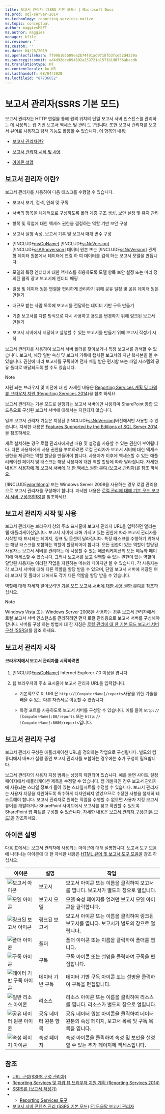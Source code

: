 ```yaml
---
title: 보고서 관리자 (SSRS 기본 모드) | Microsoft Docs
ms.prod: sql-server-2014
ms.technology: reporting-services-native
ms.topic: conceptual
author: maggiesMSFT
ms.author: maggies
manager: kfile
ms.reviewer: ''
ms.custom: ''
ms.date: 04/26/2019
ms.openlocfilehash: ff99b103b09ea2b74f01ad9718fb3fce52d4229a
ms.sourcegitcommit: ad4d92dce894592a259721a1571b1d8736abacdb
ms.translationtype: MT
ms.contentlocale: ko-KR
ms.lasthandoff: 08/04/2020
ms.locfileid: "87736052"
---
```

# <a name="report-manager--ssrs-native-mode"></a>보고서 관리자(SSRS 기본 모드)
  보고서 관리자는 HTTP 연결을 통해 원격 위치의 단일 보고서 서버 인스턴스를 관리하는 데 사용되는 웹 기반 보고서 액세스 및 관리 도구입니다. 또한 보고서 관리자를 보고서 뷰어로 사용하고 탐색 기능도 활용할 수 있습니다. 이 항목의 내용:

-   [보고서 관리자란?](#bkmk_whatis_report_manager)

-   [보고서 관리자 시작 및 사용](#bkmk_start_report_manager)

-   [아이콘 설명](#bkmk_icon_descriptions)

##  <a name="what-is-report-manager"></a><a name="bkmk_whatis_report_manager"></a>보고서 관리자 이란?
 보고서 관리자를 사용하여 다음 태스크를 수행할 수 있습니다.

-   보고서 보기, 검색, 인쇄 및 구독

-   서버의 항목을 체계적으로 구성하도록 폴더 계층 구조 생성, 보안 설정 및 유지 관리

-   항목 및 작업에 대한 액세스 권한을 결정하는 역할 기반 보안 구성

-   보고서 실행 속성, 보고서 기록 및 보고서 매개 변수 구성

-   [!INCLUDE[msCoName](../includes/msconame-md.md)] [!INCLUDE[ssNoVersion](../includes/ssnoversion-md.md)] [!INCLUDE[ssASnoversion](../includes/ssasnoversion-md.md)] 데이터 원본 또는 [!INCLUDE[ssNoVersion](../includes/ssnoversion-md.md)] 관계형 데이터 원본에서 데이터에 연결 하 여 데이터를 검색 하는 보고서 모델을 만듭니다.

-   모델의 특정 엔터티에 대한 액세스를 허용하도록 모델 항목 보안 설정 또는 미리 정의된 클릭 광고 보고서에 엔터티 매핑

-   일정 및 데이터 원본 연결을 편리하게 관리하기 위해 공유 일정 및 공유 데이터 원본 만들기

-   대규모 받는 사람 목록에 보고서를 전달하는 데이터 기반 구독 만들기

-   기존 보고서를 다른 방식으로 다시 사용하고 용도를 변경하기 위해 링크된 보고서 만들기

-   보고서 서버에서 저장하고 실행할 수 있는 보고서를 만들기 위해 보고서 작성기 시작

 보고서 관리자를 사용하여 보고서 서버 폴더를 찾아보거나 특정 보고서를 검색할 수 있습니다. 보고서, 해당 일반 속성 및 보고서 기록에 캡처된 보고서의 지난 복사본을 볼 수 있습니다. 권한에 따라 보고서를 구독하여 전자 메일 받은 편지함 또는 파일 시스템의 공유 폴더로 배달되도록 할 수도 있습니다.

> [!NOTE]
>  지원 되는 브라우저 및 버전에 대 한 자세한 내용은 [Reporting Services 계획 및 파워 뷰 브라우저 지원 &#40;Reporting Services 2014&#41;](../../2014/reporting-services/browser-support-for-reporting-services-and-power-view.md)을 참조 하세요.

 보고서 관리자는 기본 모드로 실행되는 보고서 서버에만 사용되며 SharePoint 통합 모드용으로 구성된 보고서 서버에 대해서는 지원되지 않습니다.

 일부 보고서 관리자 기능은 지정된 [!INCLUDE[ssNoVersion](../includes/ssnoversion-md.md)]버전에서만 사용할 수 있습니다. 자세한 내용은 [Features Supported by the Editions of SQL Server 2014](../../2014/getting-started/features-supported-by-the-editions-of-sql-server-2014.md)을 참조하세요.

 새로 설치하는 경우 로컬 관리자에게만 내용 및 설정을 사용할 수 있는 권한이 부여됩니다. 다른 사용자에게 사용 권한을 부여하려면 로컬 관리자가 보고서 서버에 대한 액세스 권한을 제공하는 역할 할당을 만들어야 합니다. 사용자가 이후에 액세스할 수 있는 애플리케이션 페이지 및 태스크는 해당 사용자에 대한 역할 할당에 따라 달라집니다. 자세한 내용은 [사용자에 게 보고서 서버에 대 한 액세스 권한 부여 &#40;보고서 관리자&#41;](security/grant-user-access-to-a-report-server.md)를 참조 하세요.

 [!INCLUDE[wiprlhlong](../includes/wiprlhlong-md.md)] 또는 Windows Server 2008을 사용하는 경우 로컬 관리용으로 보고서 관리자를 구성해야 합니다. 자세한 내용은 [로컬 관리에 대해 기본 모드 보고서 서버 구성&#40;SSRS&#41;](report-server/configure-a-native-mode-report-server-for-local-administration-ssrs.md)를 참조하세요.

##  <a name="start-and-use-report-manager"></a><a name="bkmk_start_report_manager"></a>보고서 관리자 시작 및 사용
 보고서 관리자는 브라우저 창의 주소 표시줄에 보고서 관리자 URL을 입력하면 열리는 웹 애플리케이션입니다. 보고서 서버에 대해 가지고 있는 권한에 따라 보고서 관리자를 시작할 때 표시되는 페이지, 링크 및 옵션이 달라집니다. 특정 태스크를 수행하기 위해서는 해당 태스크를 포함하는 역할이 할당되어야 합니다. 모든 권한이 있는 역할이 할당된 사용자는 보고서 서버를 관리하는 데 사용할 수 있는 애플리케이션의 모든 메뉴와 페이지에 액세스할 수 있습니다. 그러나 보고서를 보고 실행할 수 있는 권한이 있는 역할이 할당된 사용자는 이러한 작업을 지원하는 메뉴와 페이지만 볼 수 있습니다. 각 사용자는 각 보고서 서버에 대해 다른 역할을 할당 받을 수 있으며, 단일 보고서 서버에 저장된 여러 보고서 및 폴더에 대해서도 각기 다른 역할을 할당 받을 수 있습니다.

 역할에 대해 자세히 알아보려면 [기본 모드 보고서 서버에 대한 사용 권한 부여](security/granting-permissions-on-a-native-mode-report-server.md)를 참조하십시오.

> [!NOTE]
>  Windows Vista 또는 Windows Server 2008을 사용하는 경우 보고서 관리자에서 로컬 보고서 서버 인스턴스를 관리하려면 먼저 로컬 관리용으로 보고서 서버를 구성해야 합니다. 서버를 구성 하는 방법에 대 한 지침은 [로컬 관리에 대 한 기본 모드 보고서 서버 구성 &#40;SSRS&#41;](report-server/configure-a-native-mode-report-server-for-local-administration-ssrs.md)를 참조 하세요.

## <a name="start-report-manager"></a>보고서 관리자 시작

#### <a name="to-start-report-manager-from-a-browser"></a>브라우저에서 보고서 관리자를 시작하려면

1.  [!INCLUDE[msCoName](../includes/msconame-md.md)] Internet Explorer 7.0 이상을 엽니다.

2.  웹 브라우저의 주소 표시줄에 보고서 관리자 URL을 입력합니다.

    -   기본적으로 이 URL은 `http://[ComputerName]/reports`사용을 위한 기술을 배울 수 있는 다른 자습서로 이동할 수 있습니다.

    -   특정 포트를 사용하도록 보고서 서버를 구성할 수 있습니다. 예를 들어 `http:// [ComputerName]:80/reports` 또는 `http:// [ComputerName]:8080/reports`입니다.

## <a name="configuring-report-manager"></a>보고서 관리자 구성
 보고서 관리자 구성은 애플리케이션 URL을 정의하는 작업으로 구성됩니다. 별도의 컴퓨터에서 배포가 실행 중인 보고서 관리자를 포함하는 경우에는 추가 구성이 필요합니다.

 보고서 관리자의 사용자 지정 범위는 상당히 제한되어 있습니다. 예를 들면 사이트 설정 페이지에서 애플리케이션 제목을 수정할 수 있습니다. 웹 개발자인 경우 보고서 관리자에 사용되는 스타일 정보가 들어 있는 스타일시트를 수정할 수 있습니다. 보고서 관리자는 사용자 지정을 지원하도록 특수하게 디자인되지 않았으므로 수정한 사항을 철저히 테스트해야 합니다. 보고서 관리자로 원하는 작업을 수행할 수 없으면 사용자 지정 보고서 뷰어를 개발하거나 SharePoint 사이트에서 보고서를 찾고 확인할 수 있도록 SharePoint 웹 파트를 구성할 수 있습니다. 자세한 내용은 [보고서 관리자 구성&#40;기본 모드&#41;](report-server/configure-web-portal.md)을 참조하세요.

##  <a name="icon-descriptions"></a><a name="bkmk_icon_descriptions"></a>아이콘 설명
 다음 표에서는 보고서 관리자에 사용되는 아이콘에 대해 설명합니다. 보고서 도구 모음에 나타나는 아이콘에 대 한 자세한 내용은 [HTML 뷰어 및 보고서 도구 모음](html-viewer-and-the-report-toolbar.md)을 참조 하십시오.

|아이콘|설명|작업|
|----------|-----------------|------------|
|![보고서 아이콘](media/hlp-16doc.gif "보고서 아이콘")|보고서|보고서 아이콘 또는 이름을 클릭하여 보고서를 엽니다. 보고서가 별도의 창으로 열립니다.|
|![모델 아이콘](media/model-icon.gif "모델 아이콘")|보고서 모델|모델 속성 페이지를 열려면 보고서 모델 아이콘을 클릭합니다.|
|![링크된 보고서 아이콘](media/hlp-16linked.gif "링크된 보고서 아이콘")|링크된 보고서|보고서 아이콘 또는 이름을 클릭하여 링크된 보고서를 엽니다. 보고서가 별도의 창으로 열립니다.|
|![폴더 아이콘](media/hlp-16folder.gif "폴더 아이콘")|폴더|폴더 아이콘 또는 이름을 클릭하여 폴더를 엽니다.|
|![구독 아이콘](media/hlp-16subscription.gif "구독 아이콘")|구독|구독 아이콘 또는 설명을 클릭하여 구독을 편집합니다.|
|![데이터 기반 구독 아이콘](media/hlp-16subscriptiondd.gif "데이터 기반 구독 아이콘")|데이터 기반 구독|데이터 기반 구독 아이콘 또는 설명을 클릭하여 구독을 편집합니다.|
|![일반 리소스 아이콘](media/hlp-16file.gif "일반 리소스 아이콘")|리소스|리소스 아이콘 또는 이름을 클릭하여 리소스를 엽니다. 리소스가 별도의 창으로 열립니다.|
|![공유 데이터 원본 아이콘](media/hlp-16datasource.png "공유 데이터 원본 아이콘")|공유 데이터 원본 항목|공유 데이터 원본 아이콘을 클릭하여 데이터 원본의 속성 페이지, 보고서 목록 및 구독 목록을 엽니다.|
|![속성 페이지 아이콘](media/hlp-16prop.gif "속성 페이지 아이콘")|속성 페이지|속성 아이콘을 클릭하여 속성 및 보안을 설정할 수 있는 추가 페이지에 액세스합니다.|

## <a name="see-also"></a>참조

- [URL 구성&#40;SSRS 구성 관리자&#41;](install-windows/configure-a-url-ssrs-configuration-manager.md)
- [Reporting Services 및 파워 뷰 브라우저 지원 계획 &#40;Reporting Services 2014&#41;](../../2014/reporting-services/browser-support-for-reporting-services-and-power-view.md)
- [SSRS를 &#40;보고서 작성기&#41;](tools/report-builder-authoring-environment-ssrs.md)
- - [Reporting Services 도구](tools/reporting-services-tools.md)
- [보고서 서버 콘텐츠 관리 &#40;SSRS 기본 모드&#41;](report-server/report-server-content-management-ssrs-native-mode.md) 
 [F1 도움말 보고서 관리자](../../2014/reporting-services/report-manager-f1-help.md)